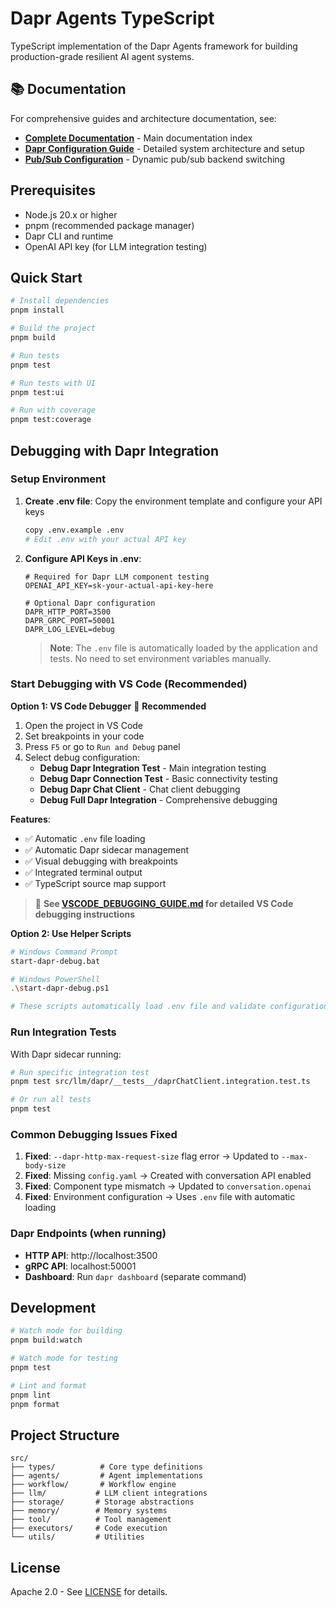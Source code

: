 # Dapr Agents TypeScript

TypeScript implementation of the Dapr Agents framework for building production-grade resilient AI agent systems.

## 📚 Documentation

For comprehensive guides and architecture documentation, see:
- **[Complete Documentation](./docs/README.md)** - Main documentation index
- **[Dapr Configuration Guide](./docs/architecture/dapr-configuration-guide.md)** - Detailed system architecture and setup
- **[Pub/Sub Configuration](./PUBSUB_GUIDE.md)** - Dynamic pub/sub backend switching

## Prerequisites

- Node.js 20.x or higher
- pnpm (recommended package manager)
- Dapr CLI and runtime
- OpenAI API key (for LLM integration testing)

## Quick Start

```bash
# Install dependencies
pnpm install

# Build the project
pnpm build

# Run tests
pnpm test

# Run tests with UI
pnpm test:ui

# Run with coverage
pnpm test:coverage
```

## Debugging with Dapr Integration

### Setup Environment

1. **Create .env file**: Copy the environment template and configure your API keys
   ```bash
   copy .env.example .env
   # Edit .env with your actual API key
   ```

2. **Configure API Keys in .env**:
   ```env
   # Required for Dapr LLM component testing
   OPENAI_API_KEY=sk-your-actual-api-key-here
   
   # Optional Dapr configuration
   DAPR_HTTP_PORT=3500
   DAPR_GRPC_PORT=50001
   DAPR_LOG_LEVEL=debug
   ```

   > **Note**: The `.env` file is automatically loaded by the application and tests. No need to set environment variables manually.

### Start Debugging with VS Code (Recommended)

**Option 1: VS Code Debugger** 🎯 **Recommended**
1. Open the project in VS Code
2. Set breakpoints in your code
3. Press `F5` or go to `Run and Debug` panel
4. Select debug configuration:
   - **Debug Dapr Integration Test** - Main integration testing
   - **Debug Dapr Connection Test** - Basic connectivity testing
   - **Debug Dapr Chat Client** - Chat client debugging
   - **Debug Full Dapr Integration** - Comprehensive debugging

**Features**:
- ✅ Automatic `.env` file loading
- ✅ Automatic Dapr sidecar management
- ✅ Visual debugging with breakpoints
- ✅ Integrated terminal output
- ✅ TypeScript source map support

> 📖 **See [VSCODE_DEBUGGING_GUIDE.md](./VSCODE_DEBUGGING_GUIDE.md) for detailed VS Code debugging instructions**

**Option 2: Use Helper Scripts**
```bash
# Windows Command Prompt
start-dapr-debug.bat

# Windows PowerShell
.\start-dapr-debug.ps1

# These scripts automatically load .env file and validate configuration
```

### Run Integration Tests

With Dapr sidecar running:
```bash
# Run specific integration test
pnpm test src/llm/dapr/__tests__/daprChatClient.integration.test.ts

# Or run all tests
pnpm test
```

### Common Debugging Issues Fixed

1. **Fixed**: `--dapr-http-max-request-size` flag error → Updated to `--max-body-size`
2. **Fixed**: Missing `config.yaml` → Created with conversation API enabled
3. **Fixed**: Component type mismatch → Updated to `conversation.openai`
4. **Fixed**: Environment configuration → Uses `.env` file with automatic loading

### Dapr Endpoints (when running)

- **HTTP API**: http://localhost:3500
- **gRPC API**: localhost:50001
- **Dashboard**: Run `dapr dashboard` (separate command)

## Development

```bash
# Watch mode for building
pnpm build:watch

# Watch mode for testing
pnpm test

# Lint and format
pnpm lint
pnpm format
```

## Project Structure

```
src/
├── types/          # Core type definitions
├── agents/         # Agent implementations
├── workflow/       # Workflow engine
├── llm/           # LLM client integrations
├── storage/       # Storage abstractions
├── memory/        # Memory systems
├── tool/          # Tool management
├── executors/     # Code execution
└── utils/         # Utilities
```

## License

Apache 2.0 - See [LICENSE](../LICENSE) for details.
